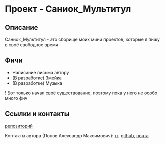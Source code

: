 # Проект - **Саниок_Мультитул**


## Описание
Саниок_Мультитул - это сборище моих мини проектов, которые я пишу в своё свободное время

## Фичи
- Написание письма автору
- (В разработке) Змейка
- (В разработке) Музыка

! Бот только начал своё существование, поэтому пока у него не особо много фич

## Ссылки и контакты
[репозиторий](https://github.com/ImennoYASaniok/Saniok_Multitool)

Контакты автора (Попов Александр Максимович):
[тг](https://t.me/ProstoSaniok),
[github](https://github.com/ImennoYASaniok),
[почта](https://mail.yandex.ru/compose?to=Banlichelendsh@yandex.ru)